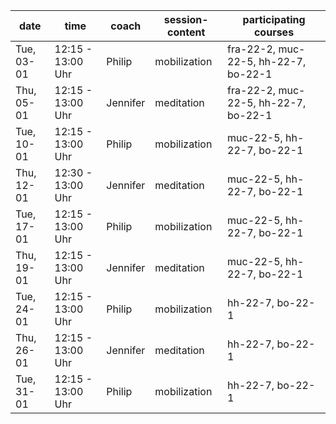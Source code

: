 | date       | time              | coach    | session-content | participating courses                |
| ---------- | ----------------- | -------- | --------------- | ------------------------------------ |
| Tue, 03-01 | 12:15 - 13:00 Uhr | Philip   | mobilization    | fra-22-2, muc-22-5, hh-22-7, bo-22-1 |
| Thu, 05-01 | 12:15 - 13:00 Uhr | Jennifer | meditation      | fra-22-2, muc-22-5, hh-22-7, bo-22-1 |
| Tue, 10-01 | 12:15 - 13:00 Uhr | Philip   | mobilization    | muc-22-5, hh-22-7, bo-22-1           |
| Thu, 12-01 | 12:30 - 13:00 Uhr | Jennifer | meditation      | muc-22-5, hh-22-7, bo-22-1           |
| Tue, 17-01 | 12:15 - 13:00 Uhr | Philip   | mobilization    | muc-22-5, hh-22-7, bo-22-1           |
| Thu, 19-01 | 12:15 - 13:00 Uhr | Jennifer | meditation      | muc-22-5, hh-22-7, bo-22-1           |
| Tue, 24-01 | 12:15 - 13:00 Uhr | Philip   | mobilization    | hh-22-7, bo-22-1                     |
| Thu, 26-01 | 12:15 - 13:00 Uhr | Jennifer | meditation      | hh-22-7, bo-22-1                     |
| Tue, 31-01 | 12:15 - 13:00 Uhr | Philip   | mobilization    | hh-22-7, bo-22-1                     |
